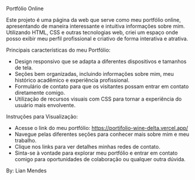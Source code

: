 Portfólio Online

Este projeto é uma página da web que serve como meu portfólio online, apresentando de maneira interessante e intuitiva informações sobre mim.
Utilizando HTML, CSS e outras tecnologias web, criei um espaço onde posso exibir meu perfil profissional e criativo de forma interativa e atrativa.

Principais características do meu Portfólio:

- Design responsivo que se adapta a diferentes dispositivos e tamanhos de tela.
- Seções bem organizadas, incluindo informações sobre mim, meu histórico acadêmico e experiência profissional.
- Formulário de contato para que os visitantes possam entrar em contato diretamente comigo.
- Utilização de recursos visuais com CSS para tornar a experiência do usuário mais envolvente.
 
Instruções para Visualização:

- Acesse o link do meu portfólio: https://portifolio-wine-delta.vercel.app/
- Navegue pelas diferentes seções para conhecer mais sobre mim e meu trabalho.
- Clique nos links para ver detalhes minhas redes de contato.
- Sinta-se à vontade para explorar meu portfólio e entrar em contato comigo para oportunidades de colaboração ou qualquer outra dúvida.

By: Lian Mendes
